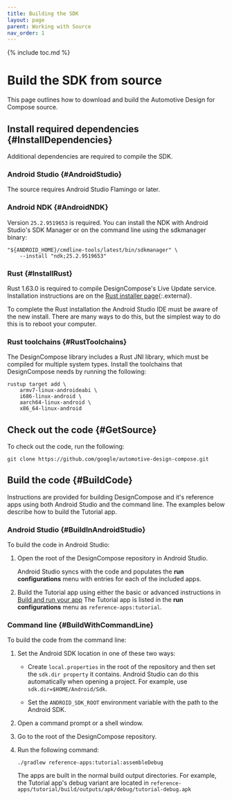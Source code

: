 ```yaml
---
title: Building the SDK
layout: page
parent: Working with Source
nav_order: 1
---
```


{% include toc.md %}

# Build the SDK from source

This page outlines how to download and build the Automotive Design for Compose
source.
## Install required dependencies {#InstallDependencies}

Additional dependencies are required to compile the SDK.

### Android Studio {#AndroidStudio}

The source requires Android Studio Flamingo or later.

### Android NDK {#AndroidNDK}

Version `25.2.9519653` is required. You can install the NDK with Android
Studio's SDK Manager or on the command line using the sdkmanager binary:

```shell
"${ANDROID_HOME}/cmdline-tools/latest/bin/sdkmanager" \
    --install "ndk;25.2.9519653"
```

### Rust {#InstallRust}

Rust 1.63.0 is required to compile DesignCompose's Live Update service.
Installation instructions are on the [Rust installer
page](https://rustup.rs){:.external}.

To complete the Rust installation the Android Studio IDE must be aware of the
new install. There are many ways to do this, but the simplest way to do this is to reboot your computer.

### Rust toolchains {#RustToolchains}

The DesignCompose library includes a Rust JNI library, which must be compiled
for multiple system types. Install the toolchains that DesignCompose needs by
running the following:

```shell
rustup target add \
    armv7-linux-androideabi \
    i686-linux-android \
    aarch64-linux-android \
    x86_64-linux-android
```

## Check out the code {#GetSource}

To check out the code, run the following:

```shell
git clone https://github.com/google/automotive-design-compose.git
```

## Build the code {#BuildCode}

Instructions are provided for building DesignCompose and it's reference apps
using both Android Studio and the command line. The examples below describe how
to build the Tutorial app.

### Android Studio {#BuildInAndroidStudio}

To build the code in Android Studio:

1.  Open the root of the DesignCompose repository in Android Studio.

    Android Studio syncs with the code and populates the **run configurations**
    menu with entries for each of the included apps.

1.  Build the Tutorial app using either the basic or advanced instructions in
    [Build and run your app](https://developer.android.com/studio/run) The Tutorial app is listed in the
    **run configurations** menu as `reference-apps:tutorial`.

### Command line {#BuildWithCommandLine}

To build the code from the command line:

1.  Set the Android SDK location in one of these two ways:

    *   Create `local.properties` in the root of the repository and then set the
    `sdk.dir property` it contains. Android Studio can do this automatically
        when opening a project. For example, use `sdk.dir=$HOME/Android/Sdk`.

    *   Set the `ANDROID_SDK_ROOT` environment variable with the path to the
        Android SDK.

1.  Open a command prompt or a shell window.

1.  Go to the root of the DesignCompose repository.

1.  Run the following command:

    ```shell
    ./gradlew reference-apps:tutorial:assembleDebug
    ```

    The apps are built in the normal build output directories. For example, the
    Tutorial app's debug variant are located in
    `reference-apps/tutorial/build/outputs/apk/debug/tutorial-debug.apk`
